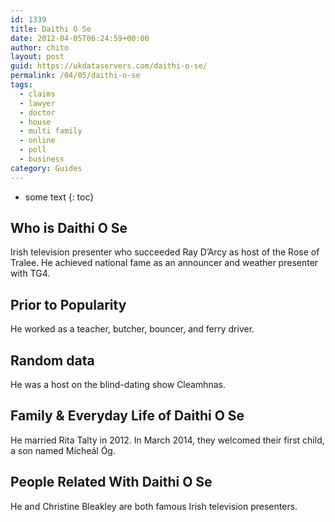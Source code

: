 ```yaml
---
id: 1339
title: Daithi O Se
date: 2012-04-05T06:24:59+00:00
author: chito
layout: post
guid: https://ukdataservers.com/daithi-o-se/
permalink: /04/05/daithi-o-se
tags:
  - claims
  - lawyer
  - doctor
  - house
  - multi family
  - online
  - poll
  - business
category: Guides
---
```


* some text
{: toc}


## Who is  Daithi O Se
                  
                  
                  
Irish television presenter who succeeded Ray D&#8217;Arcy as host of the Rose of Tralee. He achieved national fame as an announcer and weather presenter with TG4.
                  
                
                
                
## Prior to Popularity 
                  
                  
                  
He worked as a teacher, butcher, bouncer, and ferry driver.
                  
                
                
                
## Random data 
                  
                  
                  
He was a host on the blind-dating show Cleamhnas.
                  
                
                
                
## Family & Everyday Life of Daithi O Se
                  
                  
                  
He married Rita Talty in 2012. In March 2014, they welcomed their first child, a son named Mícheál Óg.
                  
                
                
                
## People Related With  Daithi O Se
                  
                  
                  
He and Christine Bleakley are both famous Irish television presenters.
                  
                
              
            
          
          
          
    
    
  
